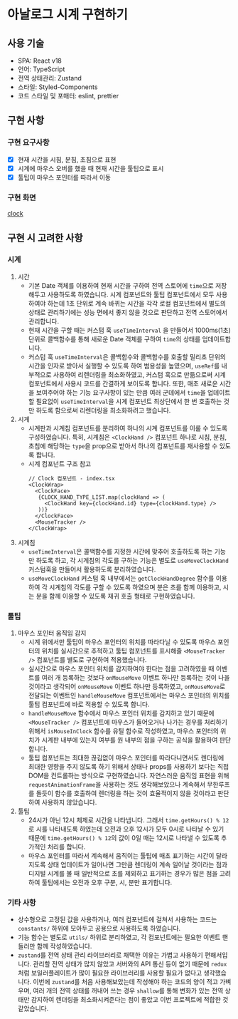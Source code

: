 # 아날로그 시계 구현하기

## 사용 기술

- SPA: React v18
- 언어: TypeScript
- 전역 상태관리: Zustand
- 스타일: Styled-Components
- 코드 스타일 및 포매터: eslint, prettier

## 구현 사항

### 구현 요구사항

- [x] 현재 시간을 시침, 분침, 초침으로 표현
- [x] 시계에 마우스 오버를 했을 때 현재 시간을 툴팁으로 표시
- [x] 툴팁이 마우스 포인터를 따라서 이동

### 구현 화면

[clock](https://github.com/minami-cs/react-analog-clock/assets/66506477/4dec7dba-f7af-4e3c-966e-816428ae77da)

## 구현 시 고려한 사항

### 시계

1. 시간
   - 기본 Date 객체를 이용하여 현재 시간을 구하여 전역 스토어에 `time`으로 저장해두고 사용하도록 하였습니다. 시계 컴포넌트와 툴팁 컴포넌트에서 모두 사용하여야 하는데 1초 단위로 계속 바뀌는 시간을 각각 로컬 컴포넌트에서 별도의 상태로 관리하기에는 성능 면에서 좋지 않을 것으로 판단하고 전역 스토어에서 관리합니다.
   - 현재 시간을 구할 때는 커스텀 훅 `useTimeInterval` 을 만들어서 1000ms(1초) 단위로 콜백함수를 통해 새로운 Date 객체를 구하여 `time`의 상태를 업데이트합니다.
   - 커스텀 훅 `useTimeInterval`은 콜백함수와 콜백함수를 호출할 밀리초 단위의 시간을 인자로 받아서 실행할 수 있도록 하여 범용성을 높였으며, `useRef`를 내부적으로 사용하여 리렌더링을 최소화하였고, 커스텀 훅으로 만듦으로써 시계 컴포넌트에서 사용시 코드를 간결하게 보이도록 합니다. 또한, 매초 새로운 시간을 보여주어야 하는 기능 요구사항이 있는 만큼 여러 군데에서 `time`을 업데이트할 필요없이 `useTimeInterval`을 시계 컴포넌트 최상단에서 한 번 호출하는 것만 하도록 함으로써 리렌더링을 최소화하려고 했습니다.
2. 시계
   - 시계판과 시계침 컴포넌트를 분리하여 하나의 시계 컴포넌트를 이룰 수 있도록 구성하였습니다. 특히, 시계침은 `<ClockHand />` 컴포넌트 하나로 시침, 분침, 초침에 해당하는 `type`을 prop으로 받아서 하나의 컴포넌트를 재사용할 수 있도록 합니다.
   - 시계 컴포넌트 구조 참고
     ```React
     // Clock 컴포넌트 - index.tsx
     <ClockWrap>
       <ClockFace>
     	{CLOCK_HAND_TYPE_LIST.map(clockHand => (
     	  <ClockHand key={clockHand.id} type={clockHand.type} />
     	))}
       </ClockFace>
       <MouseTracker />
     </ClockWrap>
     ```
3. 시계침
   - `useTimeInterval`은 콜백함수를 지정한 시간에 맞추어 호출하도록 하는 기능만 하도록 하고, 각 시계침의 각도를 구하는 기능은 별도로 `useMoveClockHand` 커스텀훅을 만들어서 활용하도록 분리하였습니다.
   - `useMoveClockHand` 커스텀 훅 내부에서는 `getClockHandDegree` 함수를 이용하여 각 시계침의 각도를 구할 수 있도록 하였으며 분은 초를 함께 이용하고, 시는 분을 함께 이용할 수 있도록 재귀 호출 형태로 구현하였습니다.

### 툴팁

1. 마우스 포인터 움직임 감지
   - 시계 위에서만 툴팁이 마우스 포인터의 위치를 따라다닐 수 있도록 마우스 포인터의 위치를 실시간으로 추적하고 툴팁 컴포넌트를 표시해줄 `<MouseTracker />` 컴포넌트를 별도로 구현하여 적용했습니다.
   - 실시간으로 마우스 포인터 위치를 감지하여야 한다는 점을 고려하였을 때 이벤트를 여러 개 등록하는 것보다 `onMouseMove` 이벤트 하나만 등록하는 것이 나을 것이라고 생각되어 `onMouseMove` 이벤트 하나만 등록하였고, `onMouseMove`로 전달되는 이벤트인 `handleMouseMove` 컴포넌트에서는 마우스 포인터의 위치를 툴팁 컴포넌트에 바로 적용할 수 있도록 합니다.
   - `handleMouseMove` 함수에서 마우스 포인터 위치를 감지하고 있기 때문에 `<MouseTracker />` 컴포넌트에 마우스가 들어오거나 나가는 경우를 처리하기 위해서 `isMouseInClock` 함수를 유틸 함수로 작성하였고, 마우스 포인터의 위치가 시계판 내부에 있는지 여부를 원 내부의 점을 구하는 공식을 활용하여 판단합니다.
   - 툴팁 컴포넌트는 최대한 끊김없이 마우스 포인터를 따라다니면서도 렌더링에 최대한 영향을 주지 않도록 하기 위해서 상태나 props를 사용하기 보다는 직접 DOM을 컨트롤하는 방식으로 구현하였습니다. 자연스러운 움직임 표현을 위해 `requestAnimationFrame`을 사용하는 것도 생각해보았으나 계속해서 무한루프를 돌듯이 함수를 호출하여 렌더링을 하는 것이 효율적이지 않을 것이라고 판단하여 사용하지 않았습니다.
2. 툴팁
   - 24시가 아닌 12시 체제로 시간을 나타냅니다. 그래서 `time.getHours() % 12`로 시를 나타내도록 하였는데 오전과 오후 12시가 모두 0시로 나타날 수 있기 때문에 `time.getHours() % 12`의 값이 0일 때는 12시로 나타낼 수 있도록 추가적인 처리를 합니다.
   - 마우스 포인터를 따라서 계속해서 움직이는 툴팁에 매초 표기하는 시간이 달라지도록 상태 업데이트가 일어나면 그만큼 렌더링이 계속 일어날 것이라는 점과 디지털 시계를 볼 때 일반적으로 초를 제외하고 표기하는 경우가 많은 점을 고려하여 툴팁에서는 오전과 오후 구분, 시, 분만 표기합니다.

### 기타 사항

- 상수형으로 고정된 값을 사용하거나, 여러 컴포넌트에 걸쳐서 사용하는 코드는 `constants/` 하위에 모아두고 공용으로 사용하도록 하였습니다.
- 기능 함수는 별도로 `utils/` 하위로 분리하였고, 각 컴포넌트에는 필요한 이벤트 핸들러만 함께 작성하였습니다.
- `zustand`를 전역 상태 관리 라이브러리로 채택한 이유는 가볍고 사용하기 편해서입니다. 관리할 전역 상태가 많지 않았고 서버와의 API 통신 등이 없기 때문에 `redux`처럼 보일러플레이트가 많이 필요한 라이브러리를 사용할 필요가 없다고 생각했습니다. 이번에 `zustand`를 처음 사용해보았는데 작성해야 하는 코드의 양이 적고 가벼우며, 여러 개의 전역 상태를 꺼내어 쓰는 경우 `shallow`를 통해 변화가 있는 전역 상태만 감지하여 렌더링을 최소화시켜준다는 점이 좋았고 이번 프로젝트에 적합한 것 같았습니다.
